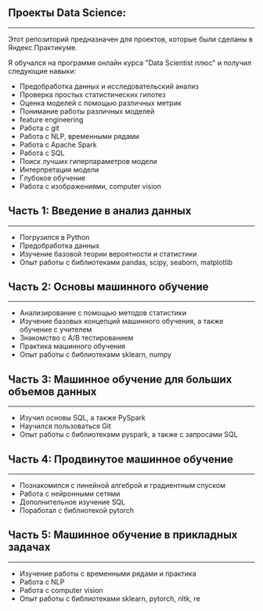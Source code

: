 ## Проекты Data Science: 

---

Этот репозиторий предназначен для проектов, которые были сделаны в Яндекс.Практикуме.

Я обучался на программе онлайн курса "Data Scientist плюс" и получил следующие навыки:
- Предобработка данных и исследовательский анализ
- Проверка простых статистических гипотез 
- Оценка моделей с помощью различных метрик
- Понимание работы различных моделей 
- feature engineering
- Работа с git
- Работа с NLP, временными рядами
- Работа с Apache Spark
- Работа с SQL
- Поиск лучших гиперпараметров модели
- Интерпретация модели
- Глубокое обучение
- Работа с изображениями, computer vision

## Часть 1: Введение в анализ данных

---

- Погрузился в Python
- Предобработка данных
- Изучение базовой теории вероятности и статистики
- Опыт работы с библиотеками pandas, scipy, seaborn, matplotlib

## Часть 2: Основы машинного обучение

---

- Анализирование с помощью методов статистики
- Изучение базовых концепций машинного обучения, а также обучение с учителем
- Знакомство с A/B тестированием
- Практика машинного обучения
- Опыт работы с библиотеками sklearn, numpy

## Часть 3: Машинное обучение для больших объемов данных

---

- Изучил основы SQL, а также PySpark
- Научился пользоваться Git
- Опыт работы с библиотеками pyspark, а также с запросами SQL

## Часть 4: Продвинутое машинное обучение

---

- Познакомился с линейной алгеброй и градиентным спуском
- Работа с нейронными сетями
- Дополнительное изучение SQL
- Поработал с библиотекой pytorch

## Часть 5: Машинное обучение в прикладных задачах

---

- Изучение работы с временными рядами и практика
- Работа с NLP 
- Работа с computer vision
- Опыт работы с библиотеками sklearn, pytorch, nltk, re

